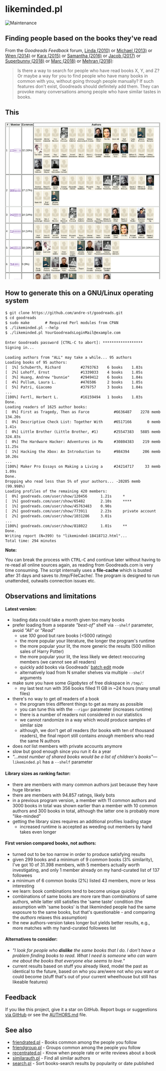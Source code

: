 # likeminded.pl

![Maintenance](https://img.shields.io/maintenance/yes/2019.svg)


## Finding people based on the books they've read

From the _Goodreads Feedback_ forum, 
[Linda (2010)](https://www.goodreads.com/topic/show/298531-is-there-an-option-to-do-a-general-search-for-people-with-similar-readin)
or [Michael (2013)](https://www.goodreads.com/topic/show/1619830-finding-friends-using-compare-books)
or [Wren (2014)](https://www.goodreads.com/topic/show/1790589-what-if-there-was-a-recommended-friends-feature) 
or [Kara (2015)](https://www.goodreads.com/topic/show/17019858-compare-books-suggestion)
or [Samantha (2016)](https://www.goodreads.com/topic/show/18167287-users-like-you-feature-suggestion)
or [Jacob (2017)](https://www.goodreads.com/topic/show/18433578-find-me-a-friend-with-same-taste-for-books)
or [Superbunny (2018)](https://www.goodreads.com/topic/show/19361289-searching-others-with-similar-taste-to-mine)
or [Marc (2018)](https://www.goodreads.com/topic/show/19252693-new-suggestion-to-find-like-minded-people)
or [Mehran (2018)](https://www.goodreads.com/topic/show/19397936-finding-people-based-on-the-books-they-ve-read):
> Is there a way to search for people who have read books X, Y, and Z? Or maybe
> a way for you to find people who have many books in common with you, without
> going through people manually? If such features don't exist, Goodreads should
> definitely add them. They can provoke many conversations among people who have
> similar tastes in books. 



## This

![Screenshot](img/likeminded.png?raw=true "Screenshot")



## How to generate this on a GNU/Linux operating system

```console
$ git clone https://github.com/andre-st/goodreads.git
$ cd goodreads
$ sudo make       # Required Perl modules from CPAN
$ ./likeminded.pl --help
$ ./likeminded.pl YourGoodreadsLoginMail@example.com

Enter Goodreads password [CTRL-C to abort]: ******************
Signing in...

Loading authors from "ALL" may take a while... 95 authors
Loading books of 95 authors:
[  1%] Schuberth, Richard         #2793763    6 books    1.03s
[  2%] Lohoff, Ernst              #1339033    4 books    1.05s
[  3%] Huang, Andrew "bunnie"     #2949412    6 books    1.04s
[  4%] Pullum, Laura L.           #476506     2 books    1.05s
[  5%] Patri, Giacomo             #379757     3 books    1.04s
...
[100%] Fertl, Herbert L.          #16159494   1 books    1.03s
Done.
Loading readers of 1625 author books:
[  0%] First as Tragedy, Then as Farce           #6636487    2278 memb    134.20s
[  0%] Descriptive Check List: Together With     #6517166       0 memb      1.41s
[  0%] Little Brother (Little Brother, #1)       #25547383   5885 memb    324.83s
[  0%] The Hardware Hacker: Adventures in Ma     #30804383    219 memb     11.25s
[  1%] Hacking the Xbox: An Introduction to      #984394      206 memb     10.26s
...
[100%] Maker Pro Essays on Making a Living a     #24214717     33 memb      1.09s
Done.
Dropping who read less than 5% of your authors... -20205 memb (99.998%)
Loading profiles of the remaining 420 members:
[  0%] goodreads.com/user/show/120456      1.21s     *
[  1%] goodreads.com/user/show/65482       2.10s     ****
[  1%] goodreads.com/user/show/45763483    0.90s
[  2%] goodreads.com/user/show/773911      2.23s     private account
[  2%] goodreads.com/user/show/1031286     3.01s
...
[100%] goodreads.com/user/show/818022      1.01s     **
Done.
Writing report (N=399) to "likeminded-18418712.html"...
Total time: 294 minutes
```

**Note:**

You can break the process with <kbd>CTRL</kbd>-<kbd>C</kbd> and continue later
without having to re-read all online sources again, as reading from
Goodreads.com is very time consuming.  The script internally uses a
**file-cache** which is busted after 31 days and saves to /tmp/FileCache/.
The program is designed to run unattended, outwaits connection issues etc.


## Observations and limitations

#### Latest version:
- loading data could take a month given too many books
- prefer loading from a separate _"best-of"_ shelf via `--shelf` parameter, avoid _"All"_ or _"Read"_ 
	- use _100_ good but rare books (&lt;5000 ratings)
	- the more popular your literature, the longer the program's runtime
	- the more popular your lit, the more generic the results (500 million sales of Harry Potter)
	- the more popular your lit, the less likely we detect reoccuring members (we cannot see all readers)
	- quickly add books via Goodreads' [batch edit](https://2.bp.blogspot.com/-MBcqYj2mK_I/UsyW06AX43I/AAAAAAAAEdE/5V5z2_XJaCI/s1600/Step+1&2.jpg) mode   
	- alternatively load from N smaller shelves via multiple `--shelf` arguments
- make sure you have some _Gigabytes_ of free diskspace in `/tmp/`: 
	- my last test run with 356 books filled 11 GB in ~24 hours (many small files)
- there's no way to get _all_ readers of a book
	- the program tries different things to get as many as possible
	- you can tune this with the `--rigor` parameter (increases runtime)
	- there is a number of readers not considered in our statistics
	- we cannot randomize in a way which would produce samples of similar size
	- although, we don't get _all_ readers (for books with ten of thousand readers), 
	  the final report still contains _enough_ members who read the same N authors
- does _not_ list members with private accounts anymore
- slow but good enough since you run it 4x a year
- _"...most number of shared books would be a list of children's books"_—`likeminded.pl` 
  has a `--shelf` parameter


#### Library sizes as ranking factor:
- there are members with many common authors just because they have huge libraries
- there are members with 94.857 ratings, likely bots
- in a previous program version,
  a member with 11 common authors and 3000 books in total was shown earlier than
  a member with 10 common authors and  300 books in total, 
  although the latter one is probably more "like-minded"
- getting the library sizes requires an additional profiles loading stage
	- increased runtime is accepted as weeding out members
	  by hand takes even longer


#### First version compared books, not authors:
- turned out to be too narrow in order to produce satisfying results
- given 299 books and a minimum of 9 _common_ books (3% similarity), 
  I've got 10 of 31.398 members,
  with 5 members actually worth investigating, 
  and only 1 member already on my hand-curated list of 137 followees
- a minimum of 6 common books (2%) listed 43 members, more or less interesting
- we learn: book combinations tend to become unique quickly
- combinations of same books are more rare than combinations of same authors, while latter still satisfies the 'same taste' condition (the assumption with 'same books' is that likeminded people had the same exposure to the same books, but that's questionable - and comparing the _authors_ relaxes this assumption)
- the new authors-version takes longer but yields better results, e.g.,
  more matches with my hand-curated followees list

  
#### Alternatives to consider:
- _"I look for people who __dislike__ the same books that I do. I don’t have a problem finding books to read. What I need is someone who can warn me about the books that everyone else seems to love."_
- current results based on stuff you already liked, model the past as identical to the future, based on who you are/were not who you want or could become (stuff that's out of your current wheelhouse but still has likeable features)


## Feedback

If you like this project, give it a star on GitHub.
Report bugs or suggestions [via GitHub](https://github.com/andre-st/goodreads/issues) 
or see the [AUTHORS.md](AUTHORS.md) file.


## See also

- [friendrated.pl](friendrated.md) - Books common among the people you follow
- [friendgroup.pl](friendgroup.md) - Groups common among the people you follow
- [recentrated.pl](recentrated.md) - Know when people rate or write reviews about a book
- [similarauth.pl](similarauth.md) - Find all similar authors
- [search.pl](search.md)           - Sort books-search results by popularity or date published
